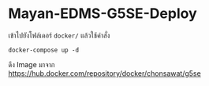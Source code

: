 # Mayan-EDMS-G5SE-Deploy

เข้าไปยังโฟล์เดอร์ `docker/` แล้วใช้คำสั่ง
```
docker-compose up -d
```

ดึง Image มาจาก <br>
https://hub.docker.com/repository/docker/chonsawat/g5se
